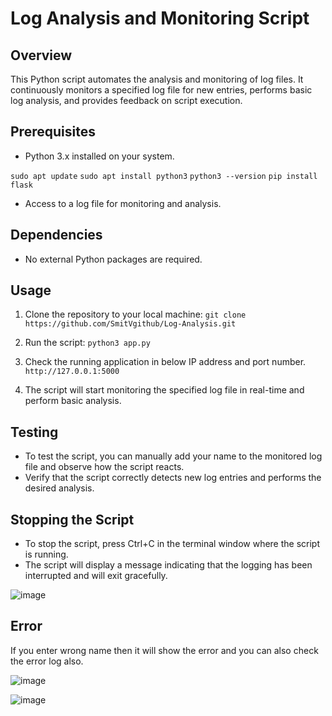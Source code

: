 # Log Analysis and Monitoring Script

## Overview
This Python script automates the analysis and monitoring of log files. It continuously monitors a specified log file for new entries, performs basic log analysis, and provides feedback on script execution.

## Prerequisites
- Python 3.x installed on your system.

``` sudo apt update ```
``` sudo apt install python3 ```
``` python3 --version ```
``` pip install flask ```
  
- Access to a log file for monitoring and analysis.

## Dependencies
- No external Python packages are required.

## Usage
1. Clone the repository to your local machine:
``` git clone https://github.com/SmitVgithub/Log-Analysis.git ```

2. Run the script:
``` python3 app.py ```

3. Check the running application in below IP address and port number.
``` http://127.0.0.1:5000 ```

4. The script will start monitoring the specified log file in real-time and perform basic analysis.

## Testing
- To test the script, you can manually add your name to the monitored log file and observe how the script reacts.
- Verify that the script correctly detects new log entries and performs the desired analysis.

## Stopping the Script
- To stop the script, press Ctrl+C in the terminal window where the script is running.
- The script will display a message indicating that the logging has been interrupted and will exit gracefully.
  
![image](https://github.com/SmitVgithub/Log-Analysis/assets/146537968/9d765697-15c7-40ec-a78f-4fd7f777608e)

## Error
If you enter wrong name then it will show the error and you can also check the error log also.

![image](https://github.com/SmitVgithub/Log-Analysis/assets/146537968/12cfc80d-ec21-4632-ac2e-840c45262579)

![image](https://github.com/SmitVgithub/Log-Analysis/assets/146537968/b7528184-eaa7-4a7d-9651-eeb81053110f)
